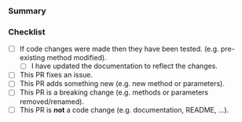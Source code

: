 ### Summary

<!-- What is this pull request for? Does it fix any issues? -->

### Checklist

<!-- Put an x inside [ ] to check it, like so: [x] -->

- [ ] If code changes were made then they have been tested. (e.g. pre-existing method modified).
    - [ ] I have updated the documentation to reflect the changes.
- [ ] This PR fixes an issue.
- [ ] This PR adds something new (e.g. new method or parameters).
- [ ] This PR is a breaking change (e.g. methods or parameters removed/renamed).
- [ ] This PR is **not** a code change (e.g. documentation, README, ...).
